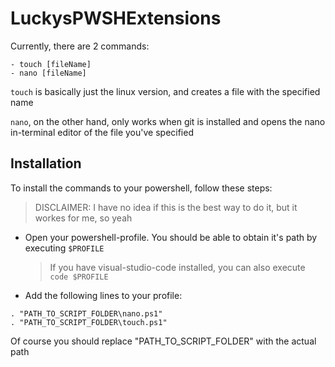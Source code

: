 # LuckysPWSHExtensions

Currently, there are 2 commands:
```
- touch [fileName]
- nano [fileName]
```

```touch``` is basically just the linux version, and creates a file with the specified name

```nano```, on the other hand, only works when git is installed and opens the nano in-terminal editor of the file you've specified



## Installation
To install the commands to your powershell, follow these steps:
> DISCLAIMER: I have no idea if this is the best way to do it, but it workes for me, so yeah

- Open your powershell-profile. You should be able to obtain it's path by executing ```$PROFILE```
	> If you have visual-studio-code installed, you can also execute ```code $PROFILE```

- Add the following lines to your profile:
```
. "PATH_TO_SCRIPT_FOLDER\nano.ps1"
. "PATH_TO_SCRIPT_FOLDER\touch.ps1"
```

Of course you should replace "PATH_TO_SCRIPT_FOLDER" with the actual path

